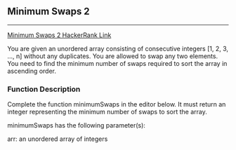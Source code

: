 ## Minimum Swaps 2

-------

[Minimum Swaps 2 HackerRank Link](https://www.hackerrank.com/challenges/minimum-swaps-2/problem?h_l=interview&playlist_slugs%5B%5D=interview-preparation-kit&playlist_slugs%5B%5D=arrays)

You are given an unordered array consisting of consecutive integers [1, 2, 3, ..., n] 
without any duplicates. You are allowed to swap any two elements. You need to find the 
minimum number of swaps required to sort the array in ascending order.

### Function Description

Complete the function minimumSwaps in the editor below. It must return an integer representing the minimum number of swaps to sort the array.

minimumSwaps has the following parameter(s):

arr: an unordered array of integers